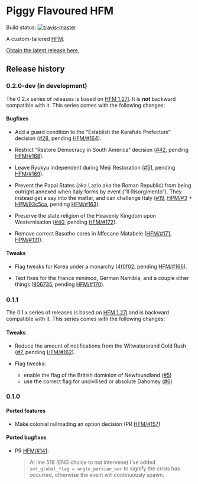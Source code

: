 Piggy Flavoured HFM
===================

Build status:
[![travis-master][travis-master-image]](https://travis-ci.org/moretrim/PFH/branches)

[travis-master-image]: https://travis-ci.org/moretrim/PFH.svg?branch=master

A custom-tailored [HFM].

[HFM]: https://github.com/SighPie/HFM

[Obtain the latest release here.][RELEASE]

[RELEASE]: https://github.com/moretrim/PFH/releases/latest

Release history
---------------

### 0.2.0-dev (in development)

The 0.2.x series of releases is based on [HFM 1.27I]. It is **not** backward compatible with it.
This series comes with the following changes:

#### Bugfixes

- Add a guard condition to the “Establish the Karafuto Prefecture“ decision ([#28], pending
  [HFM/#164]).

  [#28]: https://github.com/moretrim/PFH/pull/28
  [HFM/#164]: https://github.com/SighPie/HFM/pull/164

- Restrict “Restore Democracy in South America“ decision ([#42], pending [HFM/#168]).

  [#42]: https://github.com/moretrim/PFH/pull/42
  [HFM/#168]: https://github.com/SighPie/HFM/pull/168

- Leave Ryukyu independent during Meiji Restoration ([#51], pending [HFM/#169]).

  [#51]: https://github.com/moretrim/PFH/pull/51
  [HFM/#169]: https://github.com/SighPie/HFM/pull/169

- Prevent the Papal States (aka Lazio aka the Roman Republic) from being outright annexed when Italy
  forms by event (“Il Risorgimento”). They instead get a say into the matter, and can challenge
  Italy ([#19], [HPM/#3] + [HPM/93c5ca], pending [HFM/#163]).

  [#19]: https://github.com/moretrim/PFH/issues/19
  [HPM/#3]: https://github.com/arkhometha/Historical-Project-Mod/pull/3
  [HPM/93c5ca]: https://github.com/arkhometha/Historical-Project-Mod/commit/93c5ca17481d738a3dba84581be258b28343ffda
  [HFM/#163]: https://github.com/SighPie/HFM/pull/163

- Preserve the state religion of the Heavenly Kingdom upon Westernisation ([#40], pending
  [HFM/#172]).

  [#40]: https://github.com/moretrim/PFH/issues/40
  [HFM/#172]: https://github.com/SighPie/HFM/pull/172

- Remove correct Basotho cores in Mfecane Matabele ([HFM/#171], [HPM/#131]).

  [HFM/#171]: https://github.com/SighPie/HFM/pull/171
  [HPM/#131]: https://github.com/arkhometha/Historical-Project-Mod/pull/131

#### Tweaks

- Flag tweaks for Korea under a monarchy ([4f0f02], pending [HFM/#166]).

  [4f0f02]: https://github.com/moretrim/PFH/commit/4f0f02e18710d29ba5d8b98615b186ec98648619
  [HFM/#166]: https://github.com/SighPie/HFM/pull/166

- Text fixes for the France minimod, German Namibia, and a couple other things ([906735], pending
  [HFM/#170]).

  [906735]: https://github.com/moretrim/PFH/commit/9067354d70610e4f12644ef68f479ac109827172
  [HFM/#170]: https://github.com/SighPie/HFM/pull/170

### 0.1.1

The 0.1.x series of releases is based on [HFM 1.27I] and is backward compatible with it. This series
comes with the following changes:

[HFM 1.27I]: https://github.com/SighPie/HFM/tree/38ca75c40063e08cbf696140e0ea68d76e6ace9d

#### Tweaks

- Reduce the amount of notifications from the Witwatersrand Gold Rush ([#7], pending [HFM/#162]).

  [#7]: https://github.com/moretrim/PFH/pull/7
  [HFM/#162]: https://github.com/SighPie/HFM/pull/162

- Flag tweaks:

  * enable the flag of the British dominion of Newfoundland ([#5])
  * use the correct flag for uncivilised or absolute Dahomey ([#6])

  [#5]: https://github.com/moretrim/PFH/pull/5
  [#6]: https://github.com/moretrim/PFH/pull/6

### 0.1.0

#### Ported features

- Make colonial railroading an option decision (PR [HFM/#157])

  [HFM/#157]: https://github.com/SighPie/HFM/pull/157

#### Ported bugfixes

- PR [HFM/#141]\:

  > At line 518 (ENG choice to not intervene) I've added `set_global_flag = anglo_persian_war` to
  > signify the crisis has occurred, otherwise the event will continuously spawn.

  [HFM/#141]: https://github.com/SighPie/HFM/pull/141
